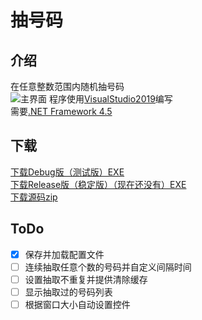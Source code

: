 # 抽号码
## 介绍
在任意整数范围内随机抽号码  
![主界面](https://github.com/MAX-XiaoKui/Draw-Numbers/blob/master/images/%E4%B8%BB%E7%95%8C%E9%9D%A2.jpg)
程序使用[VisualStudio2019](https://visualstudio.microsoft.com/zh-hans/vs/)编写  
需要[.NET Framework 4.5](https://www.microsoft.com/zh-cn/download/details.aspx?id=30653)
## 下载
[下载Debug版（测试版）EXE](https://github.com/MAX-XiaoKui/Draw-numbers/raw/master/%E6%8A%BD%E5%8F%B7%E7%A0%81/bin/Debug/%E6%8A%BD%E5%8F%B7%E7%A0%81.exe)  
[下载Release版（稳定版）（现在还没有）EXE](https://github.com/MAX-XiaoKui/Draw-numbers/raw/master/%E6%8A%BD%E5%8F%B7%E7%A0%81/bin/Release/%E6%8A%BD%E5%8F%B7%E7%A0%81.exe)  
[下载源码zip](https://github.com/MAX-XiaoKui/Draw-numbers/archive/master.zip)
## ToDo
- [x] 保存并加载配置文件
- [ ] 连续抽取任意个数的号码并自定义间隔时间
- [ ] 设置抽取不重复并提供清除缓存
- [ ] 显示抽取过的号码列表
- [ ] 根据窗口大小自动设置控件
